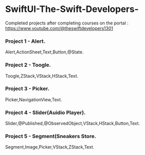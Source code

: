 # SwiftUI-The-Swift-Developers-
Completed projects after completing courses on the portal : https://www.youtube.com/@theswiftdevelopers1301

### Project 1 - Alert.

Alert,ActionSheet,Text,Button,@State.

### Project 2 - Toogle.

Toogle,ZStack,VStack,HStack,Text.

### Project 3 - Picker.

Picker,NavigationView,Text.

### Project 4 - Slider(Auidio Player).

Slider,@Published,@ObservedObject,VStack,HStack,Button,Text.


### Project 5 - Segment(Sneakers Store.

Segment,Image,Picker,VStack,ZStack,Text.

